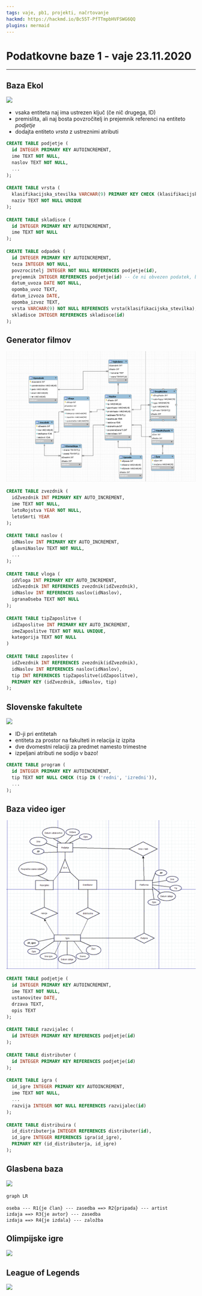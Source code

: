 ```yaml
---
tags: vaje, pb1, projekti, načrtovanje
hackmd: https://hackmd.io/Bc55T-PfTTmpbHVFSWG6QQ
plugins: mermaid
---
```

# Podatkovne baze 1 - vaje 23.11.2020

---

## Baza Ekol

![](https://raw.githubusercontent.com/CusinM15/baza-Ekol/main/er.PNG)

- vsaka entiteta naj ima ustrezen ključ (če nič drugega, ID)
- premislita, ali naj bosta povzročitelj in prejemnik referenci na entiteto *podjetje*
- dodajta entiteto *vrsta* z ustreznimi atributi

```sql
CREATE TABLE podjetje (
  id INTEGER PRIMARY KEY AUTOINCREMENT,
  ime TEXT NOT NULL,
  naslov TEXT NOT NULL,
  ...
);

CREATE TABLE vrsta (
  klasifikacijska_stevilka VARCHAR(9) PRIMARY KEY CHECK (klasifikacijska_stevilka LIKE '__ __ __%'),
  naziv TEXT NOT NULL UNIQUE
);

CREATE TABLE skladisce (
  id INTEGER PRIMARY KEY AUTOINCREMENT,
  ime TEXT NOT NULL
);

CREATE TABLE odpadek (
  id INTEGER PRIMARY KEY AUTOINCREMENT,
  teza INTEGER NOT NULL,
  povzrocitelj INTEGER NOT NULL REFERENCES podjetje(id),
  prejemnik INTEGER REFERENCES podjetje(id) -- če ni obvezen podatek, brez NOT NULL
  datum_uvoza DATE NOT NULL,
  opomba_uvoz TEXT,
  datum_izvoza DATE,
  opomba_izvoz TEXT,
  vrsta VARCHAR(9) NOT NULL REFERENCES vrsta(klasifikacijska_stevilka),
  skladisce INTEGER REFERENCES skladisce(id)
);
```

## Generator filmov

![](https://raw.githubusercontent.com/15minutOdmora/Generator-filmov/main/slike/ERModel.PNG)

```sql
CREATE TABLE zvezdnik (
  idZvezdnik INT PRIMARY KEY AUTO_INCREMENT,
  ime TEXT NOT NULL,
  letoRojstva YEAR NOT NULL,
  letoSmrti YEAR
);

CREATE TABLE naslov (
  idNaslov INT PRIMARY KEY AUTO_INCREMENT,
  glavniNaslov TEXT NOT NULL,
  ...
);

CREATE TABLE vloga (
  idVloga INT PRIMARY KEY AUTO_INCREMENT,
  idZvezdnik INT REFERENCES zvezdnik(idZvezdnik),
  idNaslov INT REFERENCES naslov(idNaslov),
  igranaOseba TEXT NOT NULL
);

CREATE TABLE tipZaposlitve (
  idZaposlitve INT PRIMARY KEY AUTO_INCREMENT,
  imeZaposlitve TEXT NOT NULL UNIQUE,
  kategorija TEXT NOT NULL
)

CREATE TABLE zaposlitev (
  idZvezdnik INT REFERENCES zvezdnik(idZvezdnik),
  idNaslov INT REFERENCES naslov(idNaslov),
  tip INT REFERENCES tipZaposlitve(idZaposlitve),
  PRIMARY KEY (idZvezdnik, idNaslov, tip)
);
```

## Slovenske fakultete

![](https://raw.githubusercontent.com/DenisBencic/Slovenske-fakultete-PB1-/main/ER/univerze_popravljeno1.png)

- ID-ji pri entitetah
- entiteta za prostor na fakulteti in relacija iz izpita
- dve dvomestni relaciji za predmet namesto trimestne
- izpeljani atributi ne sodijo v bazo!

```sql
CREATE TABLE program (
  id INTEGER PRIMARY KEY AUTOINCREMENT,
  tip TEXT NOT NULL CHECK (tip IN ('redni', 'izredni')),
  ...
);
```

## Baza video iger

![](https://raw.githubusercontent.com/SmokeyAjax/Baza_Video_Iger/main/Graf.png)

```sql
CREATE TABLE podjetje (
  id INTEGER PRIMARY KEY AUTOINCREMENT,
  ime TEXT NOT NULL,
  ustanovitev DATE,
  drzava TEXT,
  opis TEXT
);

CREATE TABLE razvijalec (
  id INTEGER PRIMARY KEY REFERENCES podjetje(id)
);

CREATE TABLE distributer (
  id INTEGER PRIMARY KEY REFERENCES podjetje(id)
);

CREATE TABLE igra (
  id_igre INTEGER PRIMARY KEY AUTOINCREMENT,
  ime TEXT NOT NULL,
  ...
  razvija INTEGER NOT NULL REFERENCES razvijalec(id)
);

CREATE TABLE distribuira (
  id_distributerja INTEGER REFERENCES distributer(id),
  id_igre INTEGER REFERENCES igra(id_igre),
  PRIMARY KEY (id_distributerja, id_igre)
);
```

## Glasbena baza

![](https://raw.githubusercontent.com/StonyTark/glasbena-baza/main/ER_diagram.png)

```mermaid
graph LR

oseba --- R1{je član} --- zasedba ==> R2{pripada} --- artist
izdaja ==> R3{je avtor} --- zasedba
izdaja ==> R4{je izdala} --- založba
```

## Olimpijske igre

![](https://raw.githubusercontent.com/SashaOslaj/ZimskeOI/main/zimskeOI.png)

## League of Legends

![](https://raw.githubusercontent.com/DavidAdamic/League_Champions/main/diagram2.png)